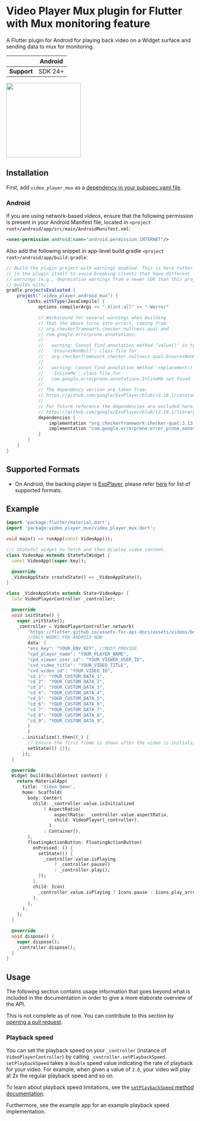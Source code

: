 <?code-excerpt path-base="excerpts/packages/video_player_mux_example"?>

# Video Player Mux plugin for Flutter with Mux monitoring feature



A Flutter plugin for Android for playing back video on a Widget surface and sending data to mux for monitoring.

|             | Android |
|-------------|---------|
| **Support** | SDK 24+ |

<img src="/doc/demo_ipod.gif?raw=true" width="200px">


## Installation

First, add `video_player_mux` as a [dependency in your pubspec.yaml file](https://flutter.dev/using-packages/).


### Android

If you are using network-based videos, ensure that the following permission is present in your
Android Manifest file, located in `<project root>/android/app/src/main/AndroidManifest.xml`:

```xml
<uses-permission android:name="android.permission.INTERNET"/>
```

Also add the following snippet in app-level build.gradle `<project root>/android/app/build.gradle`:
```gradle
// Build the plugin project with warnings enabled. This is here rather than
// in the plugin itself to avoid breaking clients that have different
// warnings (e.g., deprecation warnings from a newer SDK than this project
// builds with).
gradle.projectsEvaluated {
    project(":video_player_android_mux") {
        tasks.withType(JavaCompile) {
            options.compilerArgs << "-Xlint:all" << "-Werror"

            // Workaround for several warnings when building
            // that the above turns into errors, coming from
            // org.checkerframework.checker.nullness.qual and 
            // com.google.errorprone.annotations:
            // 
            //   warning: Cannot find annotation method 'value()' in type
            //   'EnsuresNonNull': class file for
            //   org.checkerframework.checker.nullness.qual.EnsuresNonNull not found
            //
            //   warning: Cannot find annotation method 'replacement()' in type
            //   'InlineMe': class file for
            //   com.google.errorprone.annotations.InlineMe not found
            //
            // The dependency version are taken from:
            // https://github.com/google/ExoPlayer/blob/r2.18.1/constants.gradle
            //
            // For future reference the dependencies are excluded here:
            // https://github.com/google/ExoPlayer/blob/r2.18.1/library/common/build.gradle#L33-L34
            dependencies {
                implementation "org.checkerframework:checker-qual:3.13.0"
                implementation "com.google.errorprone:error_prone_annotations:2.10.0"
            }
        }
    }
}
```

## Supported Formats

- On Android, the backing player is [ExoPlayer](https://google.github.io/ExoPlayer/),
  please refer [here](https://google.github.io/ExoPlayer/supported-formats.html) for list of supported formats.

## Example

<?code-excerpt "basic.dart (basic-example)"?>
```dart
import 'package:flutter/material.dart';
import 'package:video_player_mux/video_player_mux.dart';

void main() => runApp(const VideoApp());

/// Stateful widget to fetch and then display video content.
class VideoApp extends StatefulWidget {
  const VideoApp({super.key});

  @override
  _VideoAppState createState() => _VideoAppState();
}

class _VideoAppState extends State<VideoApp> {
  late VideoPlayerController _controller;

  @override
  void initState() {
    super.initState();
    _controller = VideoPlayerController.network(
        'https://flutter.github.io/assets-for-api-docs/assets/videos/bee.mp4',
        //ONLY WORKS FOR ANDROID NOW
        data: {
        "env_key": "YOUR_ENV_KEY", //MUST PROVIDE
        "cpd_player_name": "YOUR_PLAYER_NAME",
        "cpd_viewer_user_id": "YOUR_VIEWER_USER_ID",
        "cvd_video_title": "YOUR_VIDEO_TITLE",
        "cvd_video_id": "YOUR_VIDEO_ID",
        "cd_1": "YOUR_CUSTOM_DATA_1",
        "cd_2": "YOUR_CUSTOM_DATA_2",
        "cd_3": "YOUR_CUSTOM_DATA_3",
        "cd_4": "YOUR_CUSTOM_DATA_4",
        "cd_5": "YOUR_CUSTOM_DATA_5",
        "cd_6": "YOUR_CUSTOM_DATA_6",
        "cd_7": "YOUR_CUSTOM_DATA_7",
        "cd_8": "YOUR_CUSTOM_DATA_8",
        "cd_9": "YOUR_CUSTOM_DATA_9",
        }
        )
      ..initialize().then((_) {
        // Ensure the first frame is shown after the video is initialized, even before the play button has been pressed.
        setState(() {});
      });
  }

  @override
  Widget build(BuildContext context) {
    return MaterialApp(
      title: 'Video Demo',
      home: Scaffold(
        body: Center(
          child: _controller.value.isInitialized
              ? AspectRatio(
                  aspectRatio: _controller.value.aspectRatio,
                  child: VideoPlayer(_controller),
                )
              : Container(),
        ),
        floatingActionButton: FloatingActionButton(
          onPressed: () {
            setState(() {
              _controller.value.isPlaying
                  ? _controller.pause()
                  : _controller.play();
            });
          },
          child: Icon(
            _controller.value.isPlaying ? Icons.pause : Icons.play_arrow,
          ),
        ),
      ),
    );
  }

  @override
  void dispose() {
    super.dispose();
    _controller.dispose();
  }
}
```

## Usage

The following section contains usage information that goes beyond what is included in the
documentation in order to give a more elaborate overview of the API.

This is not complete as of now. You can contribute to this section by [opening a pull request](https://github.com/flutter/packages/pulls).

### Playback speed

You can set the playback speed on your `_controller` (instance of `VideoPlayerController`) by
calling `_controller.setPlaybackSpeed`. `setPlaybackSpeed` takes a `double` speed value indicating
the rate of playback for your video.
For example, when given a value of `2.0`, your video will play at 2x the regular playback speed
and so on.

To learn about playback speed limitations, see the [`setPlaybackSpeed` method documentation](https://pub.dev/documentation/video_player/latest/video_player/VideoPlayerController/setPlaybackSpeed.html).

Furthermore, see the example app for an example playback speed implementation.
